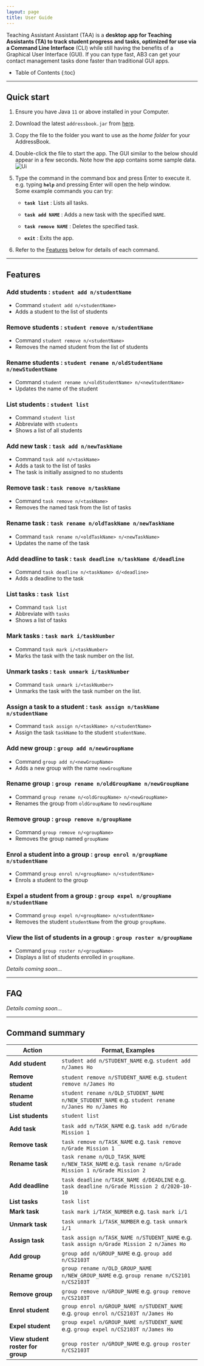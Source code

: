 ```yaml
---
layout: page
title: User Guide
---
```


Teaching Assistant Assistant (TAA) is a **desktop app for Teaching Assistants (TA) to track student progress and tasks,
optimized for use via a Command Line Interface** (CLI) while still having the
benefits of a Graphical User Interface (GUI). If you can type fast, AB3 can get your contact management tasks done
faster than traditional GUI apps.

* Table of Contents
{:toc}

--------------------------------------------------------------------------------------------------------------------

## Quick start

1. Ensure you have Java `11` or above installed in your Computer.

2. Download the latest `addressbook.jar` from [here](https://github.com/se-edu/addressbook-level3/releases).

3. Copy the file to the folder you want to use as the _home folder_ for your AddressBook.

4. Double-click the file to start the app. The GUI similar to the below should appear in a few seconds. Note how the app contains some sample data.<br>
   ![Ui](images/Ui.png)

5. Type the command in the command box and press Enter to execute it. e.g. typing **`help`** and pressing Enter will open the help window.<br>
   Some example commands you can try:

   * **`task list`** : Lists all tasks.

   * **`task add NAME`** : Adds a new task with the specified `NAME`.

   * **`task remove NAME`** : Deletes the specified task.

   * **`exit`** : Exits the app.

6. Refer to the [Features](#features) below for details of each command.

--------------------------------------------------------------------------------------------------------------------

## Features

### Add students : `student add n/studentName`
* Command `student add n/<studentName>`
* Adds a student to the list of students

### Remove students : `student remove n/studentName`
* Command `student remove n/<studentName>`
* Removes the named student from the list of students

### Rename students : `student rename n/oldStudentName n/newStudentName`
* Command `student rename n/<oldStudentName> n/<newStudentName>`
* Updates the name of the student

### List students : `student list`
* Command `student list`
* Abbreviate with `students`
* Shows a list of all students

### Add new task : `task add n/newTaskName`
* Command `task add n/<taskName>`
* Adds a task to the list of tasks
* The task is initially assigned to no students

### Remove task : `task remove n/taskName`
* Command `task remove n/<taskName>`
* Removes the named task from the list of tasks

### Rename task : `task rename n/oldTaskName n/newTaskName`
* Command `task rename n/<oldTaskName> n/<newTaskName>`
* Updates the name of the task

### Add deadline to task : `task deadline n/taskName d/deadline`
* Command `task deadline n/<taskName> d/<deadline>`
* Adds a deadline to the task

### List tasks : `task list`
* Command `task list`
* Abbreviate with `tasks`
* Shows a list of tasks

### Mark tasks : `task mark i/taskNumber`
* Command `task mark i/<taskNumber>`
* Marks the task with the task number on the list.

### Unmark tasks : `task unmark i/taskNumber`
* Command `task unmark i/<taskNumber>`
* Unmarks the task with the task number on the list.

### Assign a task to a student : `task assign n/taskName n/studentName`
* Command `task assign n/<taskName> n/<studentName>`
* Assign the task `taskName` to the student `studentName`.


### Add new group : `group add n/newGroupName`
* Command `group add n/<newGroupName>`
* Adds a new group with the name `newGroupName`

### Rename group : `group rename n/oldGroupName n/newGroupName`
* Command `group rename n/<oldGroupName> n/<newGroupName>`
* Renames the group from `oldGroupName` to `newGroupName`

### Remove group : `group remove n/groupName`
* Command `group remove n/<groupName>`
* Removes the group named `groupName`

### Enrol a student into a group : `group enrol n/groupName n/studentName`
* Command `group enrol n/<groupName> n/<studentName>`
* Enrols a student to the group

### Expel a student from a group : `group expel n/groupName n/studentName`
* Command `group expel n/<groupName> n/<studentName>`
* Removes the student `studentName` from the group `groupName`.

### View the list of students in a group : `group roster n/groupName`
* Command `group roster n/<groupName>`
* Displays a list of students enrolled in `groupName`.


_Details coming soon..._

--------------------------------------------------------------------------------------------------------------------

## FAQ

_Details coming soon..._

--------------------------------------------------------------------------------------------------------------------

## Command summary

| Action                            | Format, Examples                                                                                     |
|-----------------------------------|------------------------------------------------------------------------------------------------------|
| **Add student**                   | `student add n/STUDENT_NAME` e.g. `student add n/James Ho`                                           |
| **Remove student**                | `student remove n/STUDENT_NAME` e.g. `student remove n/James Ho`                                     |
| **Rename student**                | `student rename n/OLD_STUDENT_NAME n/NEW_STUDENT_NAME` e.g. `student rename n/Janes Ho n/James Ho`   |
| **List students**                 | `student list`                                                                                       |
| **Add task**                      | `task add n/TASK_NAME` e.g. `task add n/Grade Mission 1`                                             |
| **Remove task**                   | `task remove n/TASK_NAME` e.g. `task remove n/Grade Mission 1`                                       |
| **Rename task**                   | `task rename n/OLD_TASK_NAME n/NEW_TASK_NAME` e.g. `task rename n/Grade Mission 1 n/Grade Mission 2` |
| **Add deadline**                  | `task deadline n/TASK_NAME d/DEADLINE` e.g. `task deadline n/Grade Mission 2 d/2020-10-10`           |
| **List tasks**                    | `task list`                                                                                          |
| **Mark task**                     | `task mark i/TASK_NUMBER` e.g. `task mark i/1`                                                       |
| **Unmark task**                   | `task unmark i/TASK_NUMBER` e.g. `task unmark i/1`                                                   |
| **Assign task**                   | `task assign n/TASK_NAME n/STUDENT_NAME` e.g. `task assign n/Grade Mission 2 n/James Ho`             |
| **Add group**                     | `group add n/GROUP_NAME` e.g. `group add n/CS2103T`                                                  |
| **Rename group**                  | `group rename n/OLD_GROUP_NAME n/NEW_GROUP_NAME` e.g. `group rename n/CS2101 n/CS2103T`              |
| **Remove group**                  | `group remove n/GROUP_NAME` e.g. `group remove n/CS2103T`                                            |
| **Enrol student**                 | `group enrol n/GROUP_NAME n/STUDENT_NAME` e.g. `group enrol n/CS2103T n/James Ho`                    |
| **Expel student**                 | `group expel n/GROUP_NAME n/STUDENT_NAME` e.g. `group expel n/CS2103T n/James Ho`                    |
| **View student roster for group** | `group roster n/GROUP_NAME` e.g. `group roster n/CS2103T`                                            |